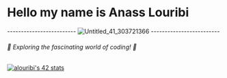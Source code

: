 # Hello my name is Anass Louribi
------------------------- ![Untitled_41_303721366](https://lareleve.ma/wp-content/uploads/2022/03/Untitled_41_303721366.jpg) -------------------------

###### 🚀 Exploring the fascinating world of coding! 🌟

[![alouribi's 42 stats](https://badge.mediaplus.ma/darkblue/alouribi)](https://github.com/oakoudad/badge42)
